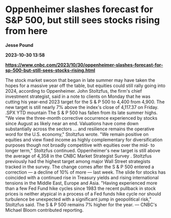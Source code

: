 # Oppenheimer slashes forecast for S&P 500, but still sees stocks rising from here
**Jesse Pound**

**2023-10-30 13:58**

**https://www.cnbc.com/2023/10/30/oppenheimer-slashes-forecast-for-sp-500-but-still-sees-stocks-rising.html**

The stock market swoon that began in late summer may have taken the hopes for a massive year off the table, but equities could still rally going into 2024, according to Oppenheimer. John Stoltzfus, the firm's chief investment strategist, said in a note to clients on Monday that he was cutting his year-end 2023 target for the S & P 500 to 4,400 from 4,900. The new target is still nearly 7% above the index's close of 4,117.37 on Friday. .SPX YTD mountain The S & P 500 has fallen from its late summer highs. "We view the three-month corrective occurrence experienced by stocks since August as likely near an end. Valuations have come down substantially across the sectors ... and resilience remains the operative word for the U.S. economy," Stoltzfus wrote. "We remain positive on equities and view fixed income as highly complementary for diversification purposes though not broadly competitive with equities over the mid- to longer term," Stoltzfus continued. Oppenheimer's new target is still above the average of 4,358 in the CNBC Market Strategist Survey . Stoltzfus previously had the highest target among major Wall Street strategists tracked in the survey. The change comes after the S & P 500 entered a correction — a decline of 10% of more — last week. The slide for stocks has coincided with a continued rise in Treasury yields and rising international tensions in the Middle East, Europe and Asia. "Having experienced more than a few Fed Fund hike cycles since 1983 the recent pullback in stock prices is neither atypical in a process of a Fed funds hike cycle nor should turbulence be unexpected with a significant jump in geopolitical risk," Stoltzfus said. The S & P 500 remains 7% higher for the year. — CNBC's Michael Bloom contributed reporting.